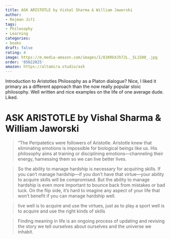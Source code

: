 ```yaml
---
title: ASK ARISTOTLE by Vishal Sharma & William Jaworski
author:
- Rejman Jiří
tags:
- Philosophy
- Learning
categories:
- books
draft: false
rating: 4
image: https://m.media-amazon.com/images/I/81KRkXJh7JL._SL1500_.jpg
order: '05022025'
amazon: https://altamira.studio/ask
---
```


Introduction to Aristotles Philosophy as a Platon dialogue? Nice, I liked it primary as a different  approach than the now really popular stoic philosophy. Well written and nice examples on the life of one average dude. Liked.

<!--more-->

# ASK ARISTOTLE by Vishal Sharma & William Jaworski

 > 
 > “The Peripatetics were followers of Aristotle. Aristotle knew that eliminating emotions is impossible for biological beings like us. His philosophy aims at training or disciplining emotions—channeling their energy, harnessing them so we can live better lives.

 > 
 > So the ability to manage hardship is necessary for acquiring skills. If you can’t manage hardship—if you don’t have that virtue—your ability to acquire skills will be compromised. But the ability to manage hardship is even more important to bounce back from mistakes or bad luck. On the flip side, it’s hard to imagine any aspect of your life that won’t benefit if you can manage hardship well.

 > 
 > live well is to acquire and use the virtues, just as to play a sport well is to acquire and use the right kinds of skills

 > 
 > Finding meaning in life is an ongoing process of updating and revising the story we tell ourselves about ourselves and the universe we inhabit.
